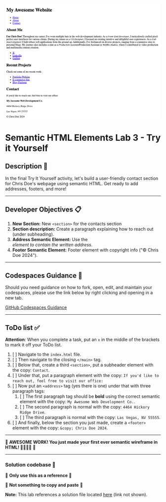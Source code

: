 !["final rendering for try it together"](assets/images/screen-yourself-2.png)
# Semantic HTML Elements Lab 3 - Try it Yourself

## Description 📄
In the final Try It Yourself activity, let's build a user-friendly contact section for Chris Doe's webpage using semantic HTML. Get ready to add addresses, footers, and more!

---

## Developer Objectives 📋

1. **New Section:** New `<section>` for the contacts section
2. **Section description:** Create a paragraph explaining how to reach out (under subheading).
3. **Address Semantic Element:** Use the <address> element to contain the written address.
4. **Footer Semantic Element:** Footer element with copyright info ("© Chris Doe 2024").

---

## Codespaces Guidance 📄
Should you need guidance on how to fork, open, edit, and maintain your codespaces, please use the link below by right clicking and opening in a new tab.  

[GitHub Codespaces Guidance](https://gist.github.com/JohnWP8253/4fff80f43d07a04ee3f1514c0a1d354a)

---

## ToDo list ✅
**Attention**: When you complete a task, put an `x` in the middle of the brackets to mark it off your ToDo list.

1. [ ] Navigate to the `index.html` file. 
2. [ ] Then navigate to the closing `</main>` tag. 
3. [ ] Below that, create a third `<section>`, put a subheader element with the copy: `Contact`.
4. [ ] Under that, put a paragraph element with the copy: `If you'd like to reach out, feel free to visit our office:`
5. [ ] Now put an `<address>` tag (yes there is one) under that with three paragraph tags:
   1. [ ] The first paragraph tag should be **bold** using the correct semantic element with the copy: `My Awesome Web Development Co.`.
   2. [ ] The second paragraph is normal with the copy: `4464 Hickory Ridge Drive`.
   3. [ ] The third paragraph is normal with the copy: `Las Vegas, NV 55555`.
6. [ ] And finally, below the section you just made, create a `<footer>` element with the copy: `&copy; Chris Doe 2024`.


---

🎊 **AWESOME WORK! You just made your first ever semantic wireframe in HTML! 💃🏻🕺🏾** 🎊

---

### Solution codebase 👀
🛑 **Only use this as a reference** 🛑

💾 **Not something to copy and paste** 💾

**Note:**  This lab references a solution file located [here](https://github.com/HackerUSA-CE/sdai-ic-d3-semantic-html-elements-3/blob/solution/index.html) (link not shown).
